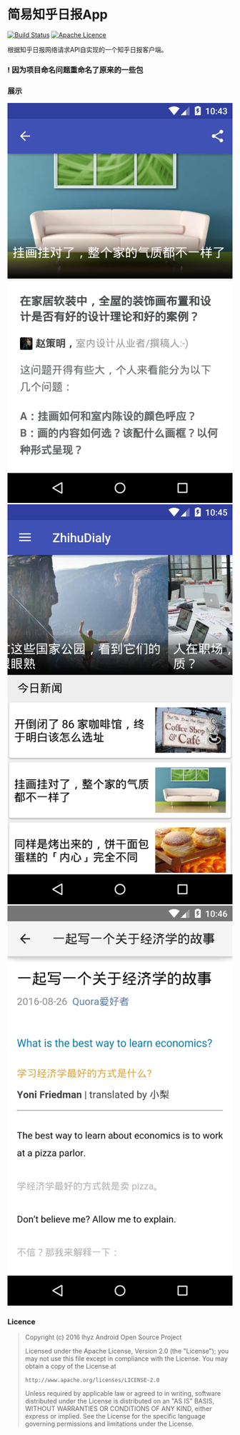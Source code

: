 # 简易知乎日报App
[![Build Status](https://travis-ci.org/wylhyz/ZhihuDailyPrue.svg?branch=master)](https://travis-ci.org/wylhyz/ZhihuDailyPrue)
[![Apache Licence](https://img.shields.io/hexpm/l/plug.svg?maxAge=2592000)](http://www.apache.org/licenses/LICENSE-2.0.html)

根据知乎日报网络请求API自实现的一个知乎日报客户端。


### ! 因为项目命名问题重命名了原来的一些包

### 展示
![](/art/device-2016-08-28-104356.png)
![](/art/device-2016-08-28-104526.png)
![](/art/device-2016-08-28-104605.png)



### Licence

> Copyright (c) 2016 lhyz Android Open Source Project
>
> Licensed under the Apache License, Version 2.0 (the "License");
> you may not use this file except in compliance with the License.
> You may obtain a copy of the License at
>
>     http://www.apache.org/licenses/LICENSE-2.0
>
> Unless required by applicable law or agreed to in writing, software
> distributed under the License is distributed on an "AS IS" BASIS,
> WITHOUT WARRANTIES OR CONDITIONS OF ANY KIND, either express or implied.
> See the License for the specific language governing permissions and
> limitations under the License.